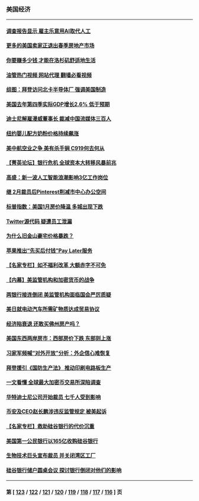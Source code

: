 ### 美国经济
---
#### [调查报告显示 雇主乐意用AI取代人工](../../pages/ncid1078158/n13962274.md?03311645) 
#### [更多的美国卖家正退出春季房地产市场](../../pages/ncid1078158/n13962153.md?03311645) 
#### [你要赚多少钱 才能在洛杉矶舒适地生活](../../pages/ncid1078158/n13962226.md?03311645) 
#### [油管热门视频 网站代理 翻墙必看视频](http://138.2.39.72:81/youtube.html?epic-marker?03311645)
#### [组图：拜登访问北卡半导体厂 强调美国制造](../../pages/ncid1078158/n13961718.md?03311645) 
#### [美国去年第四季实际GDP增长2.6% 低于预期](../../pages/ncid1078158/n13962122.md?03311645) 
#### [迪士尼解雇漫威董事长 裁减中国流媒体三百人](../../pages/ncid1078158/n13961553.md?03311645) 
#### [纽约婴儿配方奶粉价格持续飙涨](../../pages/ncid1078158/n13961472.md?03311645) 
#### [美中航空业之争 美有杀手锏 C919何去何从](../../pages/ncid1078158/n13960616.md?03311645) 
#### [【菁英论坛】银行危机 全球资本大转移风暴前兆](../../pages/ncid1078158/n13961252.md?03311645) 
#### [高盛：新一波人工智能浪潮影响3亿工作岗位](../../pages/ncid1078158/n13961154.md?03311645) 
#### [继 2月裁员后Pinterest削减市中心办公空间](../../pages/ncid1078158/n13960857.md?03311645) 
#### [标普指数：美国1月房价降温 多城出现下跌](../../pages/ncid1078158/n13960658.md?03311645) 
#### [Twitter源代码 疑遭员工泄漏](../../pages/ncid1078158/n13960680.md?03311645) 
#### [为什么旧金山豪宅价格暴跌？](../../pages/ncid1078158/n13960677.md?03311645) 
#### [苹果推出“先买后付钱”Pay Later服务](../../pages/ncid1078158/n13960521.md?03311645) 
#### [【名家专栏】如不福利改革 大额赤字不可免](../../pages/ncid1078158/n13959475.md?03311645) 
#### [【内幕】美监管机构和加密货币的战争](../../pages/ncid1078158/n13960431.md?03311645) 
#### [两银行接连倒闭 美监管机构面临国会严厉质疑](../../pages/ncid1078158/n13960364.md?03311645) 
#### [美日就电动汽车所需矿物质达成贸易协议](../../pages/ncid1078158/n13960216.md?03311645) 
#### [经济陷衰退 还敢买佛州房产吗？](../../pages/ncid1078158/n13960065.md?03311645) 
#### [美国东西两岸房市：西部房价下跌 东部则上涨](../../pages/ncid1078158/n13959888.md?03311645) 
#### [习家军频喊“对外开放”分析：外企信心难恢复](../../pages/ncid1078158/n13959777.md?03311645) 
#### [拜登援引《国防生产法》 推动印刷电路板生产](../../pages/ncid1078158/n13959885.md?03311645) 
#### [一文看懂 全球最大加密币交易所深陷调查](../../pages/ncid1078158/n13959821.md?03311645) 
#### [华特迪士尼公司开始裁员 七千人受到影响](../../pages/ncid1078158/n13959840.md?03311645) 
#### [币安及CEO赵长鹏涉违反监管规定 被美起诉](../../pages/ncid1078158/n13959816.md?03311645) 
#### [【名家专栏】救助硅谷银行的代价沉重](../../pages/ncid1078158/n13958925.md?03311645) 
#### [美国第一公民银行以165亿收购硅谷银行](../../pages/ncid1078158/n13959488.md?03311645) 
#### [生物技术巨头宣布裁员 并关闭湾区工厂](../../pages/ncid1078158/n13959413.md?03311645) 
#### [硅谷银行储户圆桌会议 探讨银行倒闭对他们的影响](../../pages/ncid1078158/n13959388.md?03311645) 

---
#### 第 [ [123](./123.md?03311645) / [122](./122.md?03311645) / [121](./121.md?03311645) / [120](./120.md?03311645) / [119](./119.md?03311645) / [118](./118.md?03311645) / [117](./117.md?03311645) / [116](./116.md?03311645) ] 页
